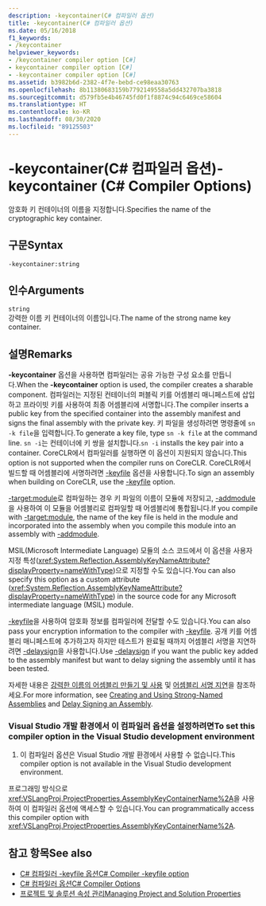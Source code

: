 ```yaml
---
description: -keycontainer(C# 컴파일러 옵션)
title: -keycontainer(C# 컴파일러 옵션)
ms.date: 05/16/2018
f1_keywords:
- /keycontainer
helpviewer_keywords:
- /keycontainer compiler option [C#]
- keycontainer compiler option [C#]
- -keycontainer compiler option [C#]
ms.assetid: b3982b6d-2382-4f7e-bebd-ce98eaa30763
ms.openlocfilehash: 8b11380683159b7792149558a5dd432707ba3818
ms.sourcegitcommit: d579fb5e4b46745fd0f1f8874c94c6469ce58604
ms.translationtype: HT
ms.contentlocale: ko-KR
ms.lasthandoff: 08/30/2020
ms.locfileid: "89125503"
---
```

# <a name="-keycontainer-c-compiler-options"></a><span data-ttu-id="8c0b3-103">-keycontainer(C# 컴파일러 옵션)</span><span class="sxs-lookup"><span data-stu-id="8c0b3-103">-keycontainer (C# Compiler Options)</span></span>
<span data-ttu-id="8c0b3-104">암호화 키 컨테이너의 이름을 지정합니다.</span><span class="sxs-lookup"><span data-stu-id="8c0b3-104">Specifies the name of the cryptographic key container.</span></span>  
  
## <a name="syntax"></a><span data-ttu-id="8c0b3-105">구문</span><span class="sxs-lookup"><span data-stu-id="8c0b3-105">Syntax</span></span>  
  
```console  
-keycontainer:string  
```  
  
## <a name="arguments"></a><span data-ttu-id="8c0b3-106">인수</span><span class="sxs-lookup"><span data-stu-id="8c0b3-106">Arguments</span></span>  
 `string`  
 <span data-ttu-id="8c0b3-107">강력한 이름 키 컨테이너의 이름입니다.</span><span class="sxs-lookup"><span data-stu-id="8c0b3-107">The name of the strong name key container.</span></span>  
  
## <a name="remarks"></a><span data-ttu-id="8c0b3-108">설명</span><span class="sxs-lookup"><span data-stu-id="8c0b3-108">Remarks</span></span>  
 <span data-ttu-id="8c0b3-109">**-keycontainer** 옵션을 사용하면 컴파일러는 공유 가능한 구성 요소를 만듭니다.</span><span class="sxs-lookup"><span data-stu-id="8c0b3-109">When the **-keycontainer** option is used, the compiler creates a sharable component.</span></span> <span data-ttu-id="8c0b3-110">컴파일러는 지정된 컨테이너의 퍼블릭 키를 어셈블리 매니페스트에 삽입하고 프라이빗 키를 사용하여 최종 어셈블리에 서명합니다.</span><span class="sxs-lookup"><span data-stu-id="8c0b3-110">The compiler inserts a public key from the specified container into the assembly manifest and signs the final assembly with the private key.</span></span> <span data-ttu-id="8c0b3-111">키 파일을 생성하려면 명령줄에 `sn -k file`을 입력합니다.</span><span class="sxs-lookup"><span data-stu-id="8c0b3-111">To generate a key file, type `sn -k file` at the command line.</span></span> <span data-ttu-id="8c0b3-112">`sn -i`는 컨테이너에 키 쌍을 설치합니다.</span><span class="sxs-lookup"><span data-stu-id="8c0b3-112">`sn -i` installs the key pair into a container.</span></span> <span data-ttu-id="8c0b3-113">CoreCLR에서 컴파일러를 실행하면 이 옵션이 지원되지 않습니다.</span><span class="sxs-lookup"><span data-stu-id="8c0b3-113">This option is not supported when the compiler runs on CoreCLR.</span></span> <span data-ttu-id="8c0b3-114">CoreCLR에서 빌드할 때 어셈블리에 서명하려면 [-keyfile](keyfile-compiler-option.md) 옵션을 사용합니다.</span><span class="sxs-lookup"><span data-stu-id="8c0b3-114">To sign an assembly when building on CoreCLR, use the [-keyfile](keyfile-compiler-option.md) option.</span></span>
  
 <span data-ttu-id="8c0b3-115">[-target:module](./target-module-compiler-option.md)로 컴파일하는 경우 키 파일의 이름이 모듈에 저장되고, [-addmodule](./addmodule-compiler-option.md)을 사용하여 이 모듈을 어셈블리로 컴파일할 때 어셈블리에 통합됩니다.</span><span class="sxs-lookup"><span data-stu-id="8c0b3-115">If you compile with [-target:module](./target-module-compiler-option.md), the name of the key file is held in the module and incorporated into the assembly when you compile this module into an assembly with [-addmodule](./addmodule-compiler-option.md).</span></span>  
  
 <span data-ttu-id="8c0b3-116">MSIL(Microsoft Intermediate Language) 모듈의 소스 코드에서 이 옵션을 사용자 지정 특성(<xref:System.Reflection.AssemblyKeyNameAttribute?displayProperty=nameWithType>)으로 지정할 수도 있습니다.</span><span class="sxs-lookup"><span data-stu-id="8c0b3-116">You can also specify this option as a custom attribute (<xref:System.Reflection.AssemblyKeyNameAttribute?displayProperty=nameWithType>) in the source code for any Microsoft intermediate language (MSIL) module.</span></span>  
  
 <span data-ttu-id="8c0b3-117">[-keyfile](./keyfile-compiler-option.md)을 사용하여 암호화 정보를 컴파일러에 전달할 수도 있습니다.</span><span class="sxs-lookup"><span data-stu-id="8c0b3-117">You can also pass your encryption information to the compiler with [-keyfile](./keyfile-compiler-option.md).</span></span> <span data-ttu-id="8c0b3-118">공개 키를 어셈블리 매니페스트에 추가하고자 하지만 테스트가 완료될 때까지 어셈블리 서명을 지연하려면 [-delaysign](./delaysign-compiler-option.md)을 사용합니다.</span><span class="sxs-lookup"><span data-stu-id="8c0b3-118">Use [-delaysign](./delaysign-compiler-option.md) if you want the public key added to the assembly manifest but want to delay signing the assembly until it has been tested.</span></span>  
  
 <span data-ttu-id="8c0b3-119">자세한 내용은 [강력한 이름의 어셈블리 만들기 및 사용](../../../standard/assembly/create-use-strong-named.md) 및 [어셈블리 서명 지연](../../../standard/assembly/delay-sign.md)을 참조하세요.</span><span class="sxs-lookup"><span data-stu-id="8c0b3-119">For more information, see [Creating and Using Strong-Named Assemblies](../../../standard/assembly/create-use-strong-named.md) and [Delay Signing an Assembly](../../../standard/assembly/delay-sign.md).</span></span>  
  
### <a name="to-set-this-compiler-option-in-the-visual-studio-development-environment"></a><span data-ttu-id="8c0b3-120">Visual Studio 개발 환경에서 이 컴파일러 옵션을 설정하려면</span><span class="sxs-lookup"><span data-stu-id="8c0b3-120">To set this compiler option in the Visual Studio development environment</span></span>  
  
1. <span data-ttu-id="8c0b3-121">이 컴파일러 옵션은 Visual Studio 개발 환경에서 사용할 수 없습니다.</span><span class="sxs-lookup"><span data-stu-id="8c0b3-121">This compiler option is not available in the Visual Studio development environment.</span></span>  
  
 <span data-ttu-id="8c0b3-122">프로그래밍 방식으로 <xref:VSLangProj.ProjectProperties.AssemblyKeyContainerName%2A>을 사용하여 이 컴파일러 옵션에 액세스할 수 있습니다.</span><span class="sxs-lookup"><span data-stu-id="8c0b3-122">You can programmatically access this compiler option with <xref:VSLangProj.ProjectProperties.AssemblyKeyContainerName%2A>.</span></span>  
  
## <a name="see-also"></a><span data-ttu-id="8c0b3-123">참고 항목</span><span class="sxs-lookup"><span data-stu-id="8c0b3-123">See also</span></span>

- [<span data-ttu-id="8c0b3-124">C# 컴파일러 -keyfile 옵션</span><span class="sxs-lookup"><span data-stu-id="8c0b3-124">C# Compiler -keyfile option</span></span>](keyfile-compiler-option.md)
- [<span data-ttu-id="8c0b3-125">C# 컴파일러 옵션</span><span class="sxs-lookup"><span data-stu-id="8c0b3-125">C# Compiler Options</span></span>](index.md)
- [<span data-ttu-id="8c0b3-126">프로젝트 및 솔루션 속성 관리</span><span class="sxs-lookup"><span data-stu-id="8c0b3-126">Managing Project and Solution Properties</span></span>](/visualstudio/ide/managing-project-and-solution-properties)
